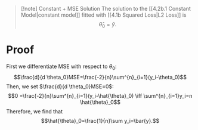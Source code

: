 >[!note] Constant + MSE Solution
>The solution to the [[4.2b.1 Constant Model|constant model]] fitted with [[4.1b Squared Loss|L2 Loss]] is
>$$\hat{\theta}_0 = \bar{y}.$$
# Proof
First we differentiate MSE with respect to $\theta_0$:
$$\frac{d}{d \theta_0}MSE=\frac{-2}{n}\sum^{n}_{i=1}(y_i-\theta_0)$$
Then, we set $\frac{d}{d \theta_0}MSE=0$:
$$0 =\frac{-2}{n}\sum^{n}_{i=1}(y_i-\hat{\theta}_0) \iff \sum^{n}_{i=1}y_i=n \hat{\theta}_0$$
Therefore, we find that
$$\hat{\theta}_0=\frac{1}{n}\sum y_i=\bar{y}.$$

